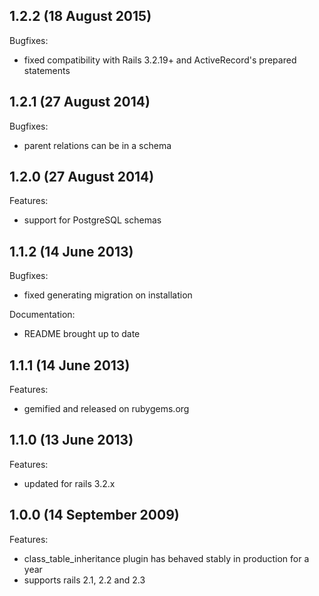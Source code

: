 ## 1.2.2 (18 August 2015)

Bugfixes:

  - fixed compatibility with Rails 3.2.19+ and ActiveRecord's prepared statements

## 1.2.1 (27 August 2014)

Bugfixes:

  - parent relations can be in a schema

## 1.2.0 (27 August 2014)

Features:

  - support for PostgreSQL schemas

## 1.1.2 (14 June 2013)

Bugfixes:

  - fixed generating migration on installation

Documentation:

  - README brought up to date

## 1.1.1 (14 June 2013)

Features:

  - gemified and released on rubygems.org

## 1.1.0 (13 June 2013)

Features:

  - updated for rails 3.2.x

## 1.0.0 (14 September 2009)

Features:

  - class_table_inheritance plugin has behaved stably in production for a year
  - supports rails 2.1, 2.2 and 2.3
